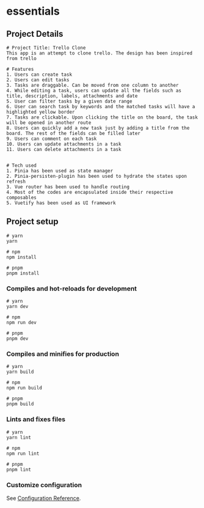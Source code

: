 # essentials

## Project Details

```
# Project Title: Trello Clone
This app is an attempt to clone trello. The design has been inspired from trello

# Features
1. Users can create task
2. Users can edit tasks
3. Tasks are draggable. Can be moved from one column to another
4. While editing a task, users can update all the fields such as title, description, labels, attachments and date
5. User can filter tasks by a given date range
6. User can search task by keywords and the matched tasks will have a highlighted yellow border
7. Tasks are clickable. Upon clicking the title on the board, the task will be opened in another route
8. Users can quickly add a new task just by adding a title from the board. The rest of the fields can be filled later
9. Users can comment on each task
10. Users can update attachments in a task
11. Users can delete attachments in a task


# Tech used
1. Pinia has been used as state manager
2. Pinia-persisten-plugin has been used to hydrate the states upon refresh
3. Vue router has been used to handle routing
4. Most of the codes are encapsulated inside their respective composables
5. Vuetify has been used as UI framework
```

## Project setup

```
# yarn
yarn

# npm
npm install

# pnpm
pnpm install
```

### Compiles and hot-reloads for development

```
# yarn
yarn dev

# npm
npm run dev

# pnpm
pnpm dev
```

### Compiles and minifies for production

```
# yarn
yarn build

# npm
npm run build

# pnpm
pnpm build
```

### Lints and fixes files

```
# yarn
yarn lint

# npm
npm run lint

# pnpm
pnpm lint
```

### Customize configuration

See [Configuration Reference](https://vitejs.dev/config/).

